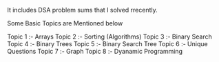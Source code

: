 It includes DSA problem sums that I solved rrecently.

Some Basic Topics are Mentioned below

Topic 1 :- Arrays 
Topic 2 :- Sorting (Algorithms)
Topic 3 :- Binary Search
Topic 4 :- Binary Trees
Topic 5 :- Binary Search Tree
Topic 6 :- Unique Questions
Topic 7 :- Graph
Topic 8 :- Dyanamic Programming


